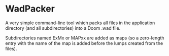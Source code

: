 # WadPacker

A very simple command-line tool which packs all files in the application directory (and all subdirectories) into a Doom .wad file.

Subdirectories named ExMx or MAPxx are added as maps (so a zero-length entry with the name of the map is added before the lumps created from the files).

